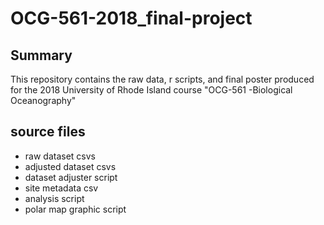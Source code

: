 # OCG-561-2018_final-project

## Summary

This repository contains the raw data, r scripts, and final poster produced for the 2018 
University of Rhode Island course "OCG-561 -Biological Oceanography"

## source files

- raw dataset csvs
- adjusted dataset csvs
- dataset adjuster script
- site metadata csv
- analysis script
- polar map graphic script
